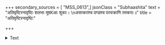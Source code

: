 +++
secondary_sources = [ "MSS_0613",]
jsonClass = "Subhaashita"
text = "अतिवृष्टिरनावृष्टिः शलभाः मूषKआः शुकाः।  \nअसत्करश्च दण्डश्च परचक्राणि तस्कराः॥"
title = "अतिवृष्टिरनावृष्टिः"

+++

<details><summary>Text</summary>

अतिवृष्टिरनावृष्टिः शलभाः मूषKआः शुकाः।  
असत्करश्च दण्डश्च परचक्राणि तस्कराः॥
</details>
